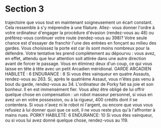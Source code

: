 # Section 3

trajectoire que vous tout en maintenant soigneusement un écart
constant. Cela ressemble à s'y méprendre à une filature. Allez-
vous donner l'ordre à votre ordinateur d'engager la procédure
d'évasion (rendez-vous au 48) ou préférez-vous continuer votre
route (rendez-vous au 398)?
Votre seule chance est d'essayer de franchir l'une des entrées en
fonçant au milieu des gardes. Vous choisissez la porte est car ils
sont moins nombreux pour la défendre. Votre tentative les prend
complètement au dépourvu : vous avez, en effet, attendu que leur
attention soit attirée dans une autre direction avant de forcer le
passage. Vous en éliminez deux d'un coup, ce qui vous laisse en
tête à tête avec un petit Arcadien méridional.
GARDE ARCADIEN HABILETÉ : 6 ENDURANCE : 8
Si vous êtes vainqueur en quatre Assauts, rendez-vous au 263.
Si, après le quatrième Assaut, vous n'êtes pas venu à bout du
garde, rendez-vous au 34.
L'ordinateur de Porky fait sa joie et son bonheur. Il en est
immensément fier. Vous allez être obligé de lui offrir quelque
chose en compensation : un robot masseur personnel, si vous en
avez un en votre possession, ou à la rigueur, 400 crédits dont il
se contentera. Si vous n'avez ni le robot ni l'argent, ou encore que
vous vous refusiez à lui donner quoi que ce soit, il ne vous reste
plus qu'à l'affronter à mains nues.
PORKY HABILETÉ: 6 ENDURANCE: 10
Si vous êtes vainqueur, ou si vous lui avez donné quelque chose,
rendez-vous au 119.